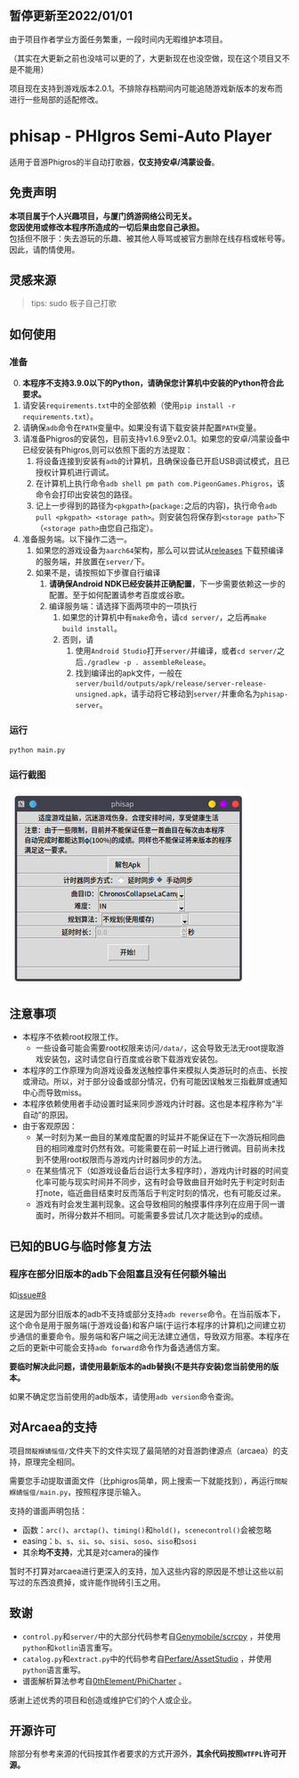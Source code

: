 ## 暂停更新至2022/01/01
由于项目作者学业方面任务繁重，一段时间内无暇维护本项目。

（其实在大更新之前也没啥可以更的了，大更新现在也没空做，现在这个项目又不是不能用）

项目现在支持到游戏版本2.0.1。不排除存档期间内可能追随游戏新版本的发布而进行一些局部的适配修改。



# phisap - PHIgros Semi-Auto Player
适用于音游Phigros的半自动打歌器，**仅支持安卓/鸿蒙设备**。

## 免责声明
**本项目属于个人兴趣项目，与厦门鸽游网络公司无关。**\
**您因使用或修改本程序所造成的一切后果由您自己承担。**\
包括但不限于：失去游玩的乐趣、被其他人辱骂或被官方删除在线存档或帐号等。因此，请酌情使用。

## 灵感来源
> tips: sudo 板子自己打歌


## 如何使用
### 准备
0. **本程序不支持3.9.0以下的Python，请确保您计算机中安装的Python符合此要求。**
1. 请安装`requirements.txt`中的全部依赖（使用`pip install -r requirements.txt`）。
2. 请确保`adb`命令在`PATH`变量中。如果没有请下载安装并配置`PATH`变量。
3. 请准备Phigros的安装包，目前支持v1.6.9至v2.0.1。如果您的安卓/鸿蒙设备中已经安装有Phigros,则可以依照下面的方法提取：
   1. 将设备连接到安装有`adb`的计算机，且确保设备已开启USB调试模式，且已授权计算机进行调试。
   2. 在计算机上执行命令`adb shell pm path com.PigeonGames.Phigros`，该命令会打印出安装包的路径。
   3. 记上一步得到的路径为`<pkgpath>`(`package:`之后的内容)，执行命令`adb pull <pkgpath> <storage path>`。则安装包将保存到`<storage path>`下（`<storage path>`由您自己指定）。
4. 准备服务端。以下操作二选一。
   1. 如果您的游戏设备为`aarch64`架构，那么可以尝试从[releases](https://github.com/kvarenzn/phisap/releases/) 下载预编译的服务端，并放置在`server/`下。
   2. 如果不是，请按照如下步骤自行编译
      1. **请确保Android NDK已经安装并正确配置**，下一步需要依赖这一步的配置。至于如何配置请参考百度或谷歌。
      2. 编译服务端：请选择下面两项中的一项执行
         1. 如果您的计算机中有`make`命令，请`cd server/`，之后再`make build install`。
         2. 否则，请
            1. 使用`Android Studio`打开`server/`并编译，或者`cd server/`之后`./gradlew -p . assembleRelease`。
            2. 找到编译出的apk文件，一般在`server/build/outputs/apk/release/server-release-unsigned.apk`，请手动将它移动到`server/`并重命名为`phisap-server`。

### 运行
```bash
python main.py
```

### 运行截图
![截图1](./screenshots/shot1.png)

## 注意事项
+ 本程序不依赖root权限工作。
  + 一些设备可能会需要root权限来访问`/data/`，这会导致无法无root提取游戏安装包，这时请您自行百度或谷歌下载游戏安装包。
+ 本程序的工作原理为向游戏设备发送触控事件来模拟人类游玩时的点击、长按或滑动。所以，对于部分设备或部分情况，仍有可能因误触发三指截屏或通知中心而导致miss。
+ 本程序依赖使用者手动设置时延来同步游戏内计时器。这也是本程序称为“半自动”的原因。
+ 由于客观原因：
  + 某一时刻为某一曲目的某难度配置的时延并不能保证在下一次游玩相同曲目的相同难度时仍然有效。可能需要在前一时延上进行微调。目前尚未找到不使用root权限而与游戏内计时器同步的方法。
  + 在某些情况下（如游戏设备后台运行太多程序时），游戏内计时器的时间变化率可能与现实时间并不同步，这有时会导致曲目开始时先于判定时刻击打note，临近曲目结束时反而落后于判定时刻的情况，也有可能反过来。
  + 游戏有时会发生漏判现象。这会导致相同的触摸事件序列在应用于同一谱面时，所得分数并不相同。可能需要多尝试几次才能达到φ的成绩。


## 已知的BUG与临时修复方法
### 程序在部分旧版本的adb下会阻塞且没有任何额外输出
如[issue#8](https://github.com/kvarenzn/phisap/issues/8)

这是因为部分旧版本的adb不支持或部分支持`adb reverse`命令。在当前版本下，这个命令是用于服务端(于游戏设备)和客户端(于运行本程序的计算机)之间建立初步通信的重要命令。服务端和客户端之间无法建立通信，导致双方阻塞。本程序在之后的更新中可能会支持`adb forward`命令作为备选通信方案。

**要临时解决此问题，请使用最新版本的adb替换(不是共存安装)您当前使用的版本。**

如果不确定您当前使用的adb版本，请使用`adb version`命令查询。

## 对Arcaea的支持
项目`闊靛緥婧愮偣/`文件夹下的文件实现了最简陋的对音游韵律源点（arcaea）的支持，原理完全相同。

需要您手动提取谱面文件（比phigros简单，网上搜索一下就能找到），再运行`闊靛緥婧愮偣/main.py`，按照程序提示输入。

支持的谱面声明包括：
+ 函数：`arc()`、`arctap()`、`timing()`和`hold()`，`scenecontrol()`会被忽略
+ easing：`b`、`s`、`si`、`so`、`sisi`、`soso`、`siso`和`sosi`
+ 其余**均不支持**，尤其是对camera的操作

暂时不打算对arcaea进行更深入的支持，加入这些内容的原因是不想让这些以前写过的东西浪费掉，或许能作抛砖引玉之用。

## 致谢
+ `control.py`和`server/`中的大部分代码参考自[Genymobile/scrcpy](https://github.com/Genymobile/scrcpy) ，并使用`python`和`kotlin`语言重写。
+ `catalog.py`和`extract.py`中的代码参考自[Perfare/AssetStudio](https://github.com/Perfare/AssetStudio) ，并使用`python`语言重写。
+ 谱面解析算法参考自[0thElement/PhiCharter](https://github.com/0thElement/PhiCharter) 。

感谢上述优秀的项目和创造或维护它们的个人或企业。

## 开源许可
除部分有参考来源的代码按其作者要求的方式开源外，**其余代码按照`WTFPL`许可开源。**
